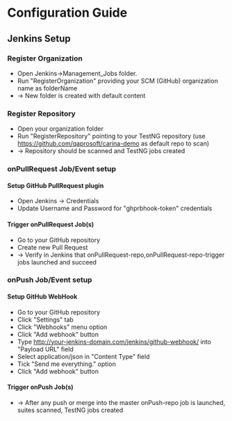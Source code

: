 # Configuration Guide
## Jenkins Setup

### Register Organization
* Open Jenkins->Management_Jobs folder.
* Run "RegisterOrganization" providing your SCM (GitHub) organization name as folderName
* -> New folder is created with default content

### Register Repository
* Open your organization folder
* Run "RegisterRepository" pointing to your TestNG repository (use https://github.com/qaprosoft/carina-demo as default repo to scan)
* -> Repository should be scanned and TestNG jobs created

### onPullRequest Job/Event setup

#### Setup GitHub PullRequest plugin 
* Open Jenkins -> Credentials
* Update Username and Password for "ghprbhook-token" credentials

#### Trigger onPullRequest Job(s)
* Go to your GitHub repository
* Create new Pull Request
* -> Verify in Jenkins that onPullRequest-repo,onPullRequest-repo-trigger jobs launched and succeed

### onPush Job/Event setup

#### Setup GitHub WebHook
* Go to your GitHub repository
* Click "Settings" tab
* Click "Webhooks" menu option
* Click "Add webhook" button
* Type http://your-jenkins-domain.com/jenkins/github-webhook/ into "Payload URL" field
* Select application/json in "Content Type" field
* Tick "Send me everything." option
* Click "Add webhook" button

#### Trigger onPush Job(s)
* -> After any push or merge into the master onPush-repo job is launched, suites scanned, TestNG jobs created
